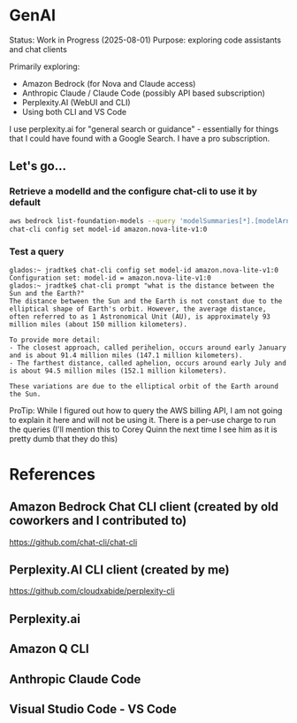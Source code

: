 # GenAI

 Status:  Work in Progress (2025-08-01)
Purpose:  exploring code assistants and chat clients

Primarily exploring:

* Amazon Bedrock (for Nova and Claude access)
* Anthropic Claude / Claude Code (possibly API based subscription)
* Perplexity.AI (WebUI and CLI)
* Using both CLI and VS Code

I use perplexity.ai for "general search or guidance" - essentially for things that I could have found with a Google Search.  I have a pro subscription.

## Let's go...
### Retrieve a modelId and the configure chat-cli to use it by default
```bash
aws bedrock list-foundation-models --query 'modelSummaries[*].[modelArn, modelId, modelName]' --output text | grep novak
chat-cli config set model-id amazon.nova-lite-v1:0
```

### Test a query
```
glados:~ jradtke$ chat-cli config set model-id amazon.nova-lite-v1:0
Configuration set: model-id = amazon.nova-lite-v1:0
glados:~ jradtke$ chat-cli prompt "what is the distance between the Sun and the Earth?"
The distance between the Sun and the Earth is not constant due to the elliptical shape of Earth's orbit. However, the average distance, often referred to as 1 Astronomical Unit (AU), is approximately 93 million miles (about 150 million kilometers).

To provide more detail:
- The closest approach, called perihelion, occurs around early January and is about 91.4 million miles (147.1 million kilometers).
- The farthest distance, called aphelion, occurs around early July and is about 94.5 million miles (152.1 million kilometers).

These variations are due to the elliptical orbit of the Earth around the Sun.
```

ProTip:  While I figured out how to query the AWS billing API, I am not going to explain it here and will not be using it.  There is a per-use charge to run the queries (I'll mention this to Corey Quinn the next time I see him as it is pretty dumb that they do this)



# References
## Amazon Bedrock Chat CLI client (created by old coworkers and I contributed to)
https://github.com/chat-cli/chat-cli

## Perplexity.AI CLI client (created by me)
https://github.com/cloudxabide/perplexity-cli

## Perplexity.ai

## Amazon Q CLI

## Anthropic Claude Code

## Visual Studio Code - VS Code
